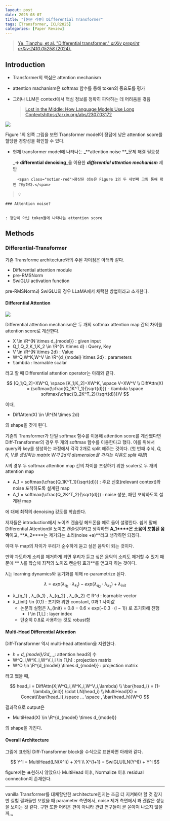 ```yaml
---
layout: post
date: 2025-08-07
title: "[논문 리뷰] Differential Transformer"
tags: [Transformer, ICLR2025]
categories: [Paper Review]
---
```


> [Ye, Tianzhu, et al. "Differential transformer." ](https://arxiv.org/abs/2410.05258)[_arXiv preprint arXiv:2410.05258_](https://arxiv.org/abs/2410.05258)[ (2024).](https://arxiv.org/abs/2410.05258)



## Introduction

- Transformer의 핵심은 attention mechanism
- attention machanism은 softmax 함수를 통해 token의 중요도를 평가
- 그러나 LLM은 context에서 핵심 정보를 정확히 파악하는 데 어려움을 겪음

	> [Lost in the Middle: How Language Models Use Long Contextshttps://arxiv.org/abs/2307.03172](https://arxiv.org/abs/2307.03172)


![](https://prod-files-secure.s3.us-west-2.amazonaws.com/542b861c-36a8-4051-84e5-8804b6728dba/9083ea56-691a-4752-ae26-47f403431ac8/image.png?X-Amz-Algorithm=AWS4-HMAC-SHA256&X-Amz-Content-Sha256=UNSIGNED-PAYLOAD&X-Amz-Credential=ASIAZI2LB466YO7BJMEG%2F20250908%2Fus-west-2%2Fs3%2Faws4_request&X-Amz-Date=20250908T210103Z&X-Amz-Expires=3600&X-Amz-Security-Token=IQoJb3JpZ2luX2VjEFwaCXVzLXdlc3QtMiJHMEUCIQDEWW4%2FNdrPzkRvspIp4vmpqsTUI598bHPl86utMRkprAIgAx2yZ%2F3wvCHhpEf5ehtjTCIDfZLde4%2BoAvlGauVuqnoqiAQIxf%2F%2F%2F%2F%2F%2F%2F%2F%2F%2FARAAGgw2Mzc0MjMxODM4MDUiDG%2B3lEKYM0uLfiitOSrcA1QI%2BYAsSoxybVm1T04awG%2B6alVpDRSuqNTSiMPIbAWadRj23jnltJmS1cbWn3qYtU4Ote0voMy5JUyL1Oajo9G8mYLf1f87PAeH%2Ft%2BrxW1RsK5t6%2FQp%2Fgy1z%2FahxUqQg7f7toB6y0P6GpCuORymBie7wEv9yawXYozwQD47raMNMiC%2FfGLrq4gMlTnMQ0IwYT%2BDysCJLdMtm7haxBOlR98Mgniikk4qv0NAZ%2BYpSbwzO5FTkAkalBR3xlGDTxUW0B37uB9%2F1zKYOU%2BOnGzVSCoXziYNwJdrv%2B6hVTL3yDwZtVK582kR4q70UeaFbeQWHqAvfvSNDL%2F13mupvc6eFaORI6usp%2FkYy%2FWepK5nY7pf2AMivJgqCZZEM5oMm3Uf1n1bGRIAC0Q8Jt0qwzWB3rUnZMGrPRfShbNofmx4yxJEEH%2FhiMofb4KroXJU%2BMP5wmnp0PKrKYDQ5PxwNDqRBu2CJKSqSq%2FycFwRA3znCLF8CACSOvhMU9aTTKHT0aCzO4EkcpuFE%2BNAfPtTpBHEngIrp6fE%2FzrVAUIS8zyEELeVHVJve9u%2Bp0geuibk919ElNvgrwXlS8BJbJbVI9ThvMmfHZnuREaLzYqJiGWIusiNbyAYqU895RVZfCY0MNrm%2FMUGOqUBfrEyLC89JAvX5hbrdXZG4tsMwnET1ew7B2xKW0WpyP8X%2BjI%2FzLk%2Fgir%2FmHmOG9iIzNwjrNAuUi%2FZnCb8i5vlV5eYlz%2F1Tm6SGxt2QvccXdsCbCscDlasl2v%2BYN4q4Snr0vMnP40u%2BtuzzP15cLAGHey%2Fj7xJIoXjWiKs1gyHB6aK2k%2BtlXXBjZ03tvnRGtCQhxN8dqEW7AjNLchJ1SPr%2BDP%2FZjZv&X-Amz-Signature=0a4485e2493665868328e7696179c1a39a4149f7920c9f0bdc2663c457283b24&X-Amz-SignedHeaders=host&x-amz-checksum-mode=ENABLED&x-id=GetObject)


Figure 1의 왼쪽 그림을 보면 Transformer model이 정답에 낮은 attention score를 할당한 경향성을 확인할 수 있다.

- 현재 transformer model에 나타나는 _**attention noise **_문제 해결 필요성

	_**→ differential denoising**_을 이용한 _**differential attention mechanism**_ 제안


		<span class="notion-red">향상된 성능은 Figure 1의 두 세번째 그림 통해 확인 가능하다.</span>


> 💡 


	### Attention noise?


	: 정답이 아닌 token들에 나타나는 attention score



## Methods



### Differential-Transformer


기존 Transforme architecture와의 주된 차이점은 아래와 같다.

- Differential attention module
- pre-RMSNorm
- SwiGLU activation function

pre-RMSNorm과 SwiGLU의 경우 LLaMA에서 채택한 방법이라고 소개한다.



#### Differential Attention


![](https://prod-files-secure.s3.us-west-2.amazonaws.com/542b861c-36a8-4051-84e5-8804b6728dba/116d70b2-1963-4810-9167-f4c7d8a06e8f/image.png?X-Amz-Algorithm=AWS4-HMAC-SHA256&X-Amz-Content-Sha256=UNSIGNED-PAYLOAD&X-Amz-Credential=ASIAZI2LB466YO7BJMEG%2F20250908%2Fus-west-2%2Fs3%2Faws4_request&X-Amz-Date=20250908T210103Z&X-Amz-Expires=3600&X-Amz-Security-Token=IQoJb3JpZ2luX2VjEFwaCXVzLXdlc3QtMiJHMEUCIQDEWW4%2FNdrPzkRvspIp4vmpqsTUI598bHPl86utMRkprAIgAx2yZ%2F3wvCHhpEf5ehtjTCIDfZLde4%2BoAvlGauVuqnoqiAQIxf%2F%2F%2F%2F%2F%2F%2F%2F%2F%2FARAAGgw2Mzc0MjMxODM4MDUiDG%2B3lEKYM0uLfiitOSrcA1QI%2BYAsSoxybVm1T04awG%2B6alVpDRSuqNTSiMPIbAWadRj23jnltJmS1cbWn3qYtU4Ote0voMy5JUyL1Oajo9G8mYLf1f87PAeH%2Ft%2BrxW1RsK5t6%2FQp%2Fgy1z%2FahxUqQg7f7toB6y0P6GpCuORymBie7wEv9yawXYozwQD47raMNMiC%2FfGLrq4gMlTnMQ0IwYT%2BDysCJLdMtm7haxBOlR98Mgniikk4qv0NAZ%2BYpSbwzO5FTkAkalBR3xlGDTxUW0B37uB9%2F1zKYOU%2BOnGzVSCoXziYNwJdrv%2B6hVTL3yDwZtVK582kR4q70UeaFbeQWHqAvfvSNDL%2F13mupvc6eFaORI6usp%2FkYy%2FWepK5nY7pf2AMivJgqCZZEM5oMm3Uf1n1bGRIAC0Q8Jt0qwzWB3rUnZMGrPRfShbNofmx4yxJEEH%2FhiMofb4KroXJU%2BMP5wmnp0PKrKYDQ5PxwNDqRBu2CJKSqSq%2FycFwRA3znCLF8CACSOvhMU9aTTKHT0aCzO4EkcpuFE%2BNAfPtTpBHEngIrp6fE%2FzrVAUIS8zyEELeVHVJve9u%2Bp0geuibk919ElNvgrwXlS8BJbJbVI9ThvMmfHZnuREaLzYqJiGWIusiNbyAYqU895RVZfCY0MNrm%2FMUGOqUBfrEyLC89JAvX5hbrdXZG4tsMwnET1ew7B2xKW0WpyP8X%2BjI%2FzLk%2Fgir%2FmHmOG9iIzNwjrNAuUi%2FZnCb8i5vlV5eYlz%2F1Tm6SGxt2QvccXdsCbCscDlasl2v%2BYN4q4Snr0vMnP40u%2BtuzzP15cLAGHey%2Fj7xJIoXjWiKs1gyHB6aK2k%2BtlXXBjZ03tvnRGtCQhxN8dqEW7AjNLchJ1SPr%2BDP%2FZjZv&X-Amz-Signature=2d211a4aac180cff4022e815b943a82dbba4666ceb50d397dcefc67cdce72d0b&X-Amz-SignedHeaders=host&x-amz-checksum-mode=ENABLED&x-id=GetObject)


Differential attention mechanism은 두 개의 softmax attention map 간의 차이를 attention score로 계산한다.

- X \in \R^{N \times d\_{model}} : given input
- Q\_1,Q\_2,K\_1,K\_2 \in \R^{N \times d} : Query, Key
- V \in \R^{N \times 2d} : Value
- W^Q,W^K,W^V \in \R^{d\_{model} \times 2d} : parameters
- \lambda : learnable scalar

라고 할 때 Differential attention operator는 아래와 같다.


$$
[Q_1;Q_2]=XW^Q, \space [K_1;K_2]=XW^K, \space V=XW^V \\
DiffAttn(X) = (softmax(\cfrac{Q_1K^T_1}{\sqrt{d}}) - \lambda \space softmax(\cfrac{Q_2K^T_2}{\sqrt{d}}))V
$$


이때,

- DiffAtten(X) \in \R^{N \times 2d}

의 shape을 갖게 된다.


기존의 Transformer가 단일 softmax 함수를 이용해 attention score를 계산했다면 Diff-Transformer의 경우 두 개의 softmax 함수를 이용한다고 했다. 이를 위해서 query와 key를 생성하는 과정에서 각각 2개로 split 해주는 것이다. <span class="notion-red">(첫 번째 수식, </span><span class="notion-red">_Q, K, V를 생성하는 matrix W가 2d의 dismension을 가지는 이유도 split 때문_</span><span class="notion-red">)</span>


 λ의 경우 두 softmax attention map 간의 차이를 조정하기 위한 scaler로 두 개의 attention map

- A\_1 = softmax(\cfrac{Q\_1K^T\_1}{\sqrt{d}}) : 주요 신호(relevant context)와 noise 포착하도록 설계된 map
- A\_1 = softmax(\cfrac{Q\_2K^T\_2}{\sqrt{d}}) : noise 성분, 패턴 포착하도록 설계된 map 

에 대해 최적의 denoising 강도를 학습한다.


저자들은 introduction에서 노이즈 캔슬링 헤드폰을 예로 들어 설명한다. 쉽게 말해 Differential Attention을 노이즈 캔슬링이라고 생각하면 **A\_1****은 소음이 포함된 음악**이고, **A\_2****는 제거되는 소리(noise +a)**라고 생각하면 되겠다. 


이때 두 map의 차이가 우리가 순수하게 듣고 싶은 음악이 되는 것이다. 


만약 과도하게 소리를 제거하게 되면 우리가 듣고 싶은 음악의 소리도 제거할 수 있기 때문에 ** λ를 학습해 최적의 노이즈 캔슬링 효과**를 얻고자 하는 것이다.


λ는 learning dynamics와 동기화를 위해 re-parametrize 된다.


$$
\lambda = exp(\lambda_{q_1} \cdot \lambda_{k_1}) - exp(\lambda_{q_2} \cdot \lambda_{k_2}) + \lambda_{init}
$$

- λ\_{q\_1} , λ\_{k\_1} , λ\_{q\_2} , λ\_{k\_2} ∈ R^d : learnable vector
- λ\_{init} \in (0,1) : 초기화 위한 constant, 0과 1 사이값
	- 논문의 실험은 λ\_{init} = 0.8 − 0.6 × exp(−0.3 · (l − 1)) 로 초기화해 진행
		- l \in [1,L] : layer index
	- 단순히 0.8로 사용하는 것도 robust함


#### **Multi-Head Differential Attention**


Diff-Transformer 역시 multi-head attention을 지원한다.

- _h = d\_{model}/2d__ _: attention head의 수
- W^Q\_i,W^K\_i,W^V\_i,i \in [1,h] : projection matrix
- W^O \in \R^{d\_{model} \times d\_{model}} : projection matrix

라고 했을 때,


$$
head_i = DiffAttn(X;W^Q_i,W^K_i,W^V_i,\lambda) \\
\bar{head_i} = (1-\lambda_{init}) \cdot LN(head_i) \\
MultiHead(X) = Concat(\bar{head_i},\space ... \space , \bar{head_h})W^O
$$


결과적으로 output은

- MultiHead(X) \in \R^{d\_{model} \times d\_{model}}

의 shape을 가진다.



#### Overall Architecture


그림에 표현된 Diff-Transformer block을 수식으로 표현하면 아래와 같다.


$$
Y^l = MultiHead(LN(X^l)) + X^l \\
X^{l+1} = SwiGLU(LN(Y^l)) + Y^l
$$


figure에는 표현하지 않았으나 MultiHead 이후, Normalize 이후 residual connection이 존재한다.


---


vanilla Transformer를 대체할만한 architecture인지는 조금 더 지켜봐야 할 것 같지만 실험 결과들만 보았을 때 parameter 측면에서, noise 제거 측면에서 꽤 괜찮은 성능을 보이는 것 같다. 구현 또한 어려운 편이 아니라 관련 연구들이 곧 쏟아져 나오지 않을까,,,


